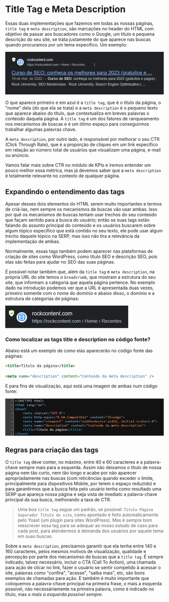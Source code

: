 # Title Tag e Meta Description

Essas duas implementações que fazemos em todas as nossas páginas, `title tag` e `meta description`, são marcações no header do HTML com objetivo de passar aos buscadores como o Google, um título e pequena descrição do seu site, se trata justamente do que aparece nas buscas quando procuramos por um tema específico. Um exemplo:

![](./img/exemplo_de_resultado_com_title_tag_e_meta_description.png)

O que aparece primeiro e em azul é a `title tag`, que é o título da página, o "nome" dela (do que ela se trata) e a `meta description` é o pequeno texto que aparece abaixo do título, que contextualiza em breves palavras o conteúdo daquela página. A `title tag` é um dos fatores de ranqueamento nos mecanismos de buscas e é um ótimo espaço para conseguirmos trabalhar algumas palavras chave.

A `meta description`, por outro lado, é responsável por melhorar o seu CTR (Click Through Rate), que é a proporção de cliques em um link específico em relação ao número total de usuários que visualizam uma página, e-mail ou anúncio.

Vamos falar mais sobre CTR no módulo de KPIs e iremos entender um pouco melhor essa métrica, mas já devemos saber que a `meta description` é totalmente relevante no contexto de qualquer página.

## Expandindo o entendimento das tags

Apesar desses dois elementos do HTML serem muito importantes e termos de criá-las, nem sempre os mecanismos de buscas vão usar ambas. Isso por quê os mecanismos de buscas tentam usar trechos do seu conteúdo que façam sentido para a busca do usuário; então se suas tags estão falando do assunto principal do conteúdo e os usuários buscarem sobre algum tópico específico que está contido no seu texto, ele pode usar algum trecho daquele tópico na SERP, mas isso não tira a relevância da implementação de ambas.

Normalmente, essas tags também podem aparecer nas plataformas de criação de sites como WordPress, como título SEO e descrição SEO, pois elas são feitas para ajudar no SEO das suas páginas.

É possível notar também que, além da `title tag` e `meta description`, na própria URL do site temos o `breadcrumb`, que mostram a estrutura do seu site, que informam a categoria que aquela página pertence. No exemplo dado na introdução podemos ver que a URL é apresentada duas vezes, primeiro somente com o nome do domínio e abaixo disso, o domínio e a estrutura de categorias de páginas:

![](./img/exemplo_de_dominio_e_breadcrumb_nas_serps.png)

### Como localizar as tags title e description no código fonte?

Abaixo está um exemplo de como elas aparecerão no código fonte das páginas:

```html
<title>Título da página</title>

<meta name="description" content="Conteúdo da meta description" />
```

E para fins de visualização, aqui está uma imagem de ambas num código fonte:

![](./img/exemplo_de_title_tag_e_meta_desciption_no_codigo_fonte.png)

## Regras para criação das tags

O `title tag` deve conter, no máximo, entre 40 e 60 caracteres e a palavra-chave sempre mais para a esquerda. Assim não deixamos o título de nossa página nem tão curto, nem tão longo e acabe por não aparecer apropriadamente nas buscas (com reticências quando exceder o limite, principalmente para dispositivos Mobile, por terem o espaço reduzido) e para garantirmos que a busca feita pelo usuário tenha como resultado uma SERP que apareça nossa página e seja vista de imediato a palavra-chave principal da sua busca, melhorando a taxa de CTR.

> Uma boa `title tag` segue um padrão, se possível: `Título Página Separador Título do site`, como apontado e feito automaticamente pelo Yoast (um plugin para sites WordPress). Mas é sempre bom reescrever essa tag para se adequar ao nosso estudo de caso para cada post, para atendermos à demanda dos usuários por aquele tema em suas buscas.

Sobre a `meta description`, precisamos garantir que ela tenha entre 140 e 160 caracteres, pelos mesmos motivos de visualização, qualidade e percepção por parte dos mecanismso de buscas que a `title tag`. É sempre indicado, talvez necessário, incluir o CTA (Call To Action), uma chamada para ação de clicar no link, fazer o usuário se sentir compelido à acessar o site, palavras como "confira", "acesse", "saiba mais", etc, são bons exemplos de chamadas para ação. E também é muito importante que coloquemos a palavra-chave principal na primeira frase, o mais a esquerda possível, não necessáriamente na primeira palavra, como é indicado no título, mas _o mais a esquerda possível sempre_.
